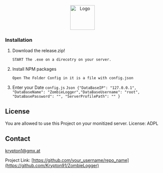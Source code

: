 
<br />
<p align="center">
  <a href="https://github.com/Krypton91/ZombieLogger">
    <img src="https://cdn.discordapp.com/attachments/772155071654920223/804951131880947722/unknown.png" alt="Logo" width="80" height="80">
  </a>



### Installation

1. Download the release.zip!
   ```sh
   START The .exe on a direcotry on your server.
   ```
2. Install NPM packages
   ```sh
   Open The Folder Config in it is a file with config.json
   ```
3. Enter your Date `config.js`
   ```Json {"DataBaseIP": "127.0.0.1", "DataBaseName": "ZombieLogger","DataBaseUsername": "root", "DataBasePassword": "", "ServerProfilePath": "" } ```









<!-- LICENSE -->
## License

You are allowed to use this Project on your monitized server.
License: ADPL



<!-- CONTACT -->
## Contact
krypton1@gmx.at

Project Link: [https://github.com/your_username/repo_name](https://github.com/Krypton91/ZombieLogger)

